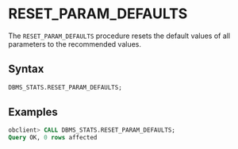 # RESET_PARAM_DEFAULTS

The `RESET_PARAM_DEFAULTS` procedure resets the default values of all parameters to the recommended values.

## Syntax

```sql
DBMS_STATS.RESET_PARAM_DEFAULTS;
```

## Examples

```sql
obclient> CALL DBMS_STATS.RESET_PARAM_DEFAULTS;
Query OK, 0 rows affected
```

